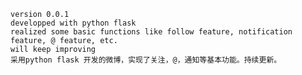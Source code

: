     version 0.0.1
    developped with python flask 
    realized some basic functions like follow feature, notification feature, @ feature, etc.
    will keep improving
    采用python flask 开发的微博，实现了关注，@，通知等基本功能。持续更新。
